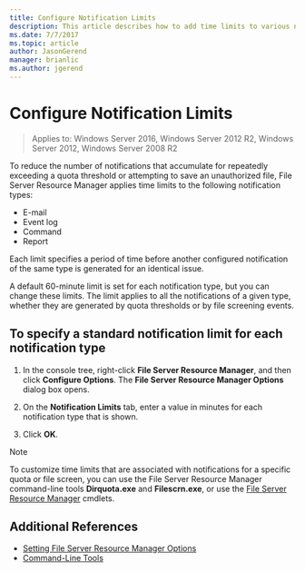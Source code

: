 ```yaml
---
title: Configure Notification Limits
description: This article describes how to add time limits to various notification types
ms.date: 7/7/2017
ms.topic: article
author: JasonGerend
manager: brianlic
ms.author: jgerend
---
```

# Configure Notification Limits

> Applies to: Windows Server 2016, Windows Server 2012 R2, Windows Server 2012, Windows Server 2008 R2

To reduce the number of notifications that accumulate for repeatedly exceeding a quota threshold or attempting to save an unauthorized file, File Server Resource Manager applies time limits to the following notification types:

-   E-mail
-   Event log
-   Command
-   Report

Each limit specifies a period of time before another configured notification of the same type is generated for an identical issue.

A default 60-minute limit is set for each notification type, but you can change these limits. The limit applies to all the notifications of a given type, whether they are generated by quota thresholds or by file screening events.

## To specify a standard notification limit for each notification type

1.  In the console tree, right-click **File Server Resource Manager**, and then click **Configure Options**. The **File Server Resource Manager Options** dialog box opens.

2.  On the **Notification Limits** tab, enter a value in minutes for each notification type that is shown.

3.  Click **OK**.

> [!Note]
> To customize time limits that are associated with notifications for a specific quota or file screen, you can use the File Server Resource Manager command-line tools **Dirquota.exe** and **Filescrn.exe**, or use the [File Server Resource Manager](/powershell/module/fileserverresourcemanager/) cmdlets.

## Additional References

-   [Setting File Server Resource Manager Options](setting-file-server-resource-manager-options.md)
-   [Command-Line Tools](command-line-tools.md)
